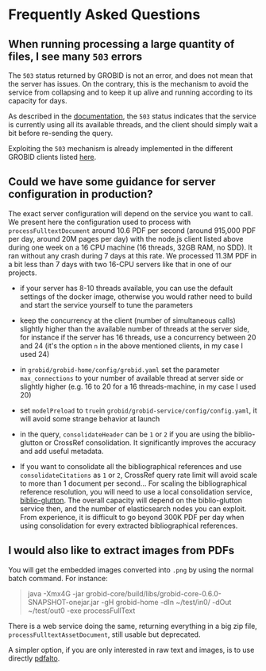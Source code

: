 <h1>Frequently Asked Questions</h1>


## When running processing a large quantity of files, I see many `503` errors

The `503` status returned by GROBID is not an error, and does not mean that the server has issues. On the contrary, this is the mechanism to avoid the service from collapsing and to keep it up alive and running according to its capacity for days.

As described in the [documentation](Grobid-service.md#apiprocessfulltextdocument), the `503` status indicates that the service is currently using all its available threads, and the client should simply wait a bit before re-sending the query.

Exploiting the `503` mechanism is already implemented in the different GROBID clients listed [here](Grobid-service.md#Clients-for-GROBID-Web-Services).

## Could we have some guidance for server configuration in production?

The exact server configuration will depend on the service you want to call. We present here the configuration used to process with `processFulltextDocument` around 10.6 PDF per second (around 915,000 PDF per day, around 20M pages per day) with the node.js client listed above during one week on a 16 CPU machine (16 threads, 32GB RAM, no SDD). It ran without any crash during 7 days at this rate. We processed 11.3M PDF in a bit less than 7 days with two 16-CPU servers like that in one of our projects. 

- if your server has 8-10 threads available, you can use the default settings of the docker image, otherwise you would rather need to build and start the service yourself to tune the parameters

- keep the concurrency at the client (number of simultaneous calls) slightly higher than the available number of threads at the server side, for instance if the server has 16 threads, use a concurrency between 20 and 24 (it's the option `n` in the above mentioned clients, in my case I used 24)

- in `grobid/grobid-home/config/grobid.yaml` set the parameter `max_connections` to your number of available thread at server side or slightly higher (e.g. 16 to 20 for a 16 threads-machine, in my case I used 20)

- set `modelPreload` to `true`in `grobid/grobid-service/config/config.yaml`, it will avoid some strange behavior at launch 

- in the query, `consolidateHeader` can be `1`  or `2` if you are using the biblio-glutton or CrossRef consolidation. It significantly improves the accuracy and add useful metadata.

- If you want to consolidate all the bibliographical references and use `consolidateCitations` as `1` or `2`, CrossRef query rate limit will avoid scale to more than 1 document per second... For scaling the bibliographical reference resolution, you will need to use a local consolidation service, [biblio-glutton](https://github.com/kermitt2/biblio-glutton). The overall capacity will depend on the biblio-glutton service then, and the number of elasticsearch nodes you can exploit. From experience, it is difficult to go beyond 300K PDF per day when using consolidation for every extracted bibliographical references. 

## I would also like to extract images from PDFs

You will get the embedded images converted into `.png` by using the normal batch command. For instance:

> java -Xmx4G -jar grobid-core/build/libs/grobid-core-0.6.0-SNAPSHOT-onejar.jar -gH grobid-home -dIn ~/test/in0/ -dOut ~/test/out0 -exe processFullText 

There is a web service doing the same, returning everything in a big zip file, `processFulltextAssetDocument`, still usable but deprecated.

A simpler option, if you are only interested in raw text and images, is to use directly [pdfalto](https://github.com/kermitt2/pdfalto).
